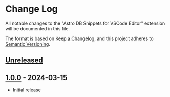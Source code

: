 # Change Log

All notable changes to the "Astro DB Snippets for VSCode Editor" extension will be documented in this file.

The format is based on [Keep a Changelog](https://keepachangelog.com/en/1.0.0/),
and this project adheres to [Semantic Versioning](https://semver.org/spec/v2.0.0.html).

## [Unreleased]

## [1.0.0] - 2024-03-15

- Initial release

[unreleased]: https://github.com/ManuelGil/vscode-astrodb-snippets/compare/v1.0.0...HEAD
[1.0.0]: https://github.com/ManuelGil/vscode-astrodb-snippets/releases/tag/v1.0.0
